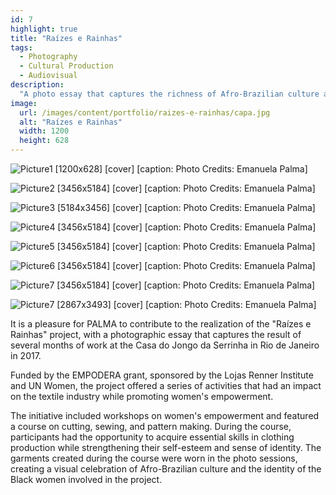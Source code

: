 ```yaml
---
id: 7
highlight: true
title: "Raízes e Rainhas"
tags:
  - Photography
  - Cultural Production
  - Audiovisual
description:
  "A photo essay that captures the richness of Afro-Brazilian culture and highlights the beauty and strength of the women who participated in this empowerment process."
image:
  url: /images/content/portfolio/raizes-e-rainhas/capa.jpg
  alt: "Raízes e Rainhas"
  width: 1200
  height: 628
---
```


<Titulo/>

<Tags />

<IconeCompartilhar />

<CarrosselTriplo>

  ![Picture1 [1200x628] [cover] [caption: Photo Credits: Emanuela Palma]](/images/content/portfolio/raizes-e-rainhas/capa.jpg)

  ![Picture2 [3456x5184] [cover] [caption: Photo Credits: Emanuela Palma]](/images/content/portfolio/raizes-e-rainhas/foto-02.jpg)

  ![Picture3 [5184x3456] [cover] [caption: Photo Credits: Emanuela Palma]](/images/content/portfolio/raizes-e-rainhas/foto-03.jpg)

  ![Picture4 [3456x5184] [cover] [caption: Photo Credits: Emanuela Palma]](/images/content/portfolio/raizes-e-rainhas/foto-04.jpg)

  ![Picture5 [3456x5184] [cover] [caption: Photo Credits: Emanuela Palma]](/images/content/portfolio/raizes-e-rainhas/foto-05.jpg)

  ![Picture6 [3456x5184] [cover] [caption: Photo Credits: Emanuela Palma]](/images/content/portfolio/raizes-e-rainhas/foto-06.jpg)

  ![Picture7 [3456x5184] [cover] [caption: Photo Credits: Emanuela Palma]](/images/content/portfolio/raizes-e-rainhas/foto-07.jpg)

  ![Picture7 [2867x3493] [cover] [caption: Photo Credits: Emanuela Palma]](/images/content/portfolio/raizes-e-rainhas/foto-08.jpg)

</CarrosselTriplo>

It is a pleasure for PALMA to contribute to the realization of the "Raízes e Rainhas" project, with a photographic essay that captures the result of several months of work at the Casa do Jongo da Serrinha in Rio de Janeiro in 2017.

Funded by the EMPODERA grant, sponsored by the Lojas Renner Institute and UN Women, the project offered a series of activities that had an impact on the textile industry while promoting women's empowerment.

The initiative included workshops on women's empowerment and featured a course on cutting, sewing, and pattern making. During the course, participants had the opportunity to acquire essential skills in clothing production while strengthening their self-esteem and sense of identity. The garments created during the course were worn in the photo sessions, creating a visual celebration of Afro-Brazilian culture and the identity of the Black women involved in the project.
